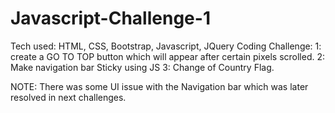 # Javascript-Challenge-1
Tech used: HTML, CSS, Bootstrap, Javascript, JQuery
Coding Challenge:
1: create a GO TO TOP button which will appear after certain pixels scrolled. 
2: Make navigation bar Sticky using JS
3: Change of Country Flag. 

NOTE: There was some UI issue with the Navigation bar which was later resolved in next challenges. 
